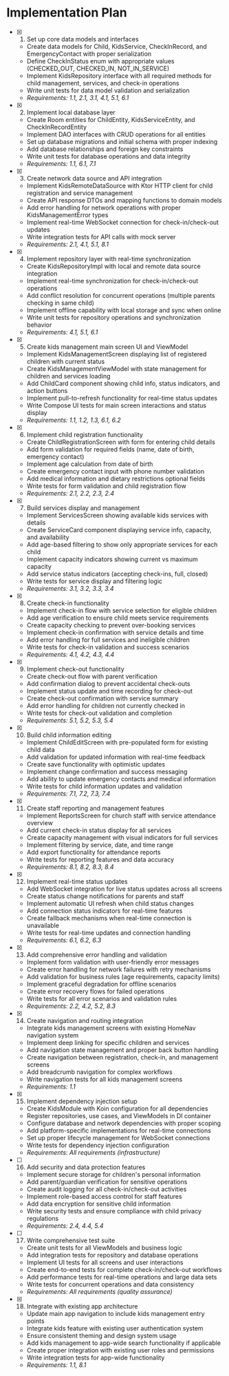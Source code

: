 # Implementation Plan

- [x] 1. Set up core data models and interfaces

  - Create data models for Child, KidsService, CheckInRecord, and EmergencyContact with proper serialization
  - Define CheckInStatus enum with appropriate values (CHECKED_OUT, CHECKED_IN, NOT_IN_SERVICE)
  - Implement KidsRepository interface with all required methods for child management, services, and check-in operations
  - Write unit tests for data model validation and serialization
  - _Requirements: 1.1, 2.1, 3.1, 4.1, 5.1, 6.1_

- [x] 2. Implement local database layer

  - Create Room entities for ChildEntity, KidsServiceEntity, and CheckInRecordEntity
  - Implement DAO interfaces with CRUD operations for all entities
  - Set up database migrations and initial schema with proper indexing
  - Add database relationships and foreign key constraints
  - Write unit tests for database operations and data integrity
  - _Requirements: 1.1, 6.1, 7.1_

- [x] 3. Create network data source and API integration

  - Implement KidsRemoteDataSource with Ktor HTTP client for child registration and service management
  - Create API response DTOs and mapping functions to domain models
  - Add error handling for network operations with proper KidsManagementError types
  - Implement real-time WebSocket connection for check-in/check-out updates
  - Write integration tests for API calls with mock server
  - _Requirements: 2.1, 4.1, 5.1, 8.1_

- [x] 4. Implement repository layer with real-time synchronization

  - Create KidsRepositoryImpl with local and remote data source integration
  - Implement real-time synchronization for check-in/check-out operations
  - Add conflict resolution for concurrent operations (multiple parents checking in same child)
  - Implement offline capability with local storage and sync when online
  - Write unit tests for repository operations and synchronization behavior
  - _Requirements: 4.1, 5.1, 6.1_

- [x] 5. Create kids management main screen UI and ViewModel

  - Implement KidsManagementScreen displaying list of registered children with current status
  - Create KidsManagementViewModel with state management for children and services loading
  - Add ChildCard component showing child info, status indicators, and action buttons
  - Implement pull-to-refresh functionality for real-time status updates
  - Write Compose UI tests for main screen interactions and status display
  - _Requirements: 1.1, 1.2, 1.3, 6.1, 6.2_

- [x] 6. Implement child registration functionality

  - Create ChildRegistrationScreen with form for entering child details
  - Add form validation for required fields (name, date of birth, emergency contact)
  - Implement age calculation from date of birth
  - Create emergency contact input with phone number validation
  - Add medical information and dietary restrictions optional fields
  - Write tests for form validation and child registration flow
  - _Requirements: 2.1, 2.2, 2.3, 2.4_

- [x] 7. Build services display and management

  - Implement ServicesScreen showing available kids services with details
  - Create ServiceCard component displaying service info, capacity, and availability
  - Add age-based filtering to show only appropriate services for each child
  - Implement capacity indicators showing current vs maximum capacity
  - Add service status indicators (accepting check-ins, full, closed)
  - Write tests for service display and filtering logic
  - _Requirements: 3.1, 3.2, 3.3, 3.4_

- [x] 8. Create check-in functionality

  - Implement check-in flow with service selection for eligible children
  - Add age verification to ensure child meets service requirements
  - Create capacity checking to prevent over-booking services
  - Implement check-in confirmation with service details and time
  - Add error handling for full services and ineligible children
  - Write tests for check-in validation and success scenarios
  - _Requirements: 4.1, 4.2, 4.3, 4.4_

- [x] 9. Implement check-out functionality

  - Create check-out flow with parent verification
  - Add confirmation dialog to prevent accidental check-outs
  - Implement status update and time recording for check-out
  - Create check-out confirmation with service summary
  - Add error handling for children not currently checked in
  - Write tests for check-out validation and completion
  - _Requirements: 5.1, 5.2, 5.3, 5.4_

- [x] 10. Build child information editing

  - Implement ChildEditScreen with pre-populated form for existing child data
  - Add validation for updated information with real-time feedback
  - Create save functionality with optimistic updates
  - Implement change confirmation and success messaging
  - Add ability to update emergency contacts and medical information
  - Write tests for child information updates and validation
  - _Requirements: 7.1, 7.2, 7.3, 7.4_

- [x] 11. Create staff reporting and management features

  - Implement ReportsScreen for church staff with service attendance overview
  - Add current check-in status display for all services
  - Create capacity management with visual indicators for full services
  - Implement filtering by service, date, and time range
  - Add export functionality for attendance reports
  - Write tests for reporting features and data accuracy
  - _Requirements: 8.1, 8.2, 8.3, 8.4_

- [x] 12. Implement real-time status updates

  - Add WebSocket integration for live status updates across all screens
  - Create status change notifications for parents and staff
  - Implement automatic UI refresh when child status changes
  - Add connection status indicators for real-time features
  - Create fallback mechanisms when real-time connection is unavailable
  - Write tests for real-time updates and connection handling
  - _Requirements: 6.1, 6.2, 6.3_

- [x] 13. Add comprehensive error handling and validation

  - Implement form validation with user-friendly error messages
  - Create error handling for network failures with retry mechanisms
  - Add validation for business rules (age requirements, capacity limits)
  - Implement graceful degradation for offline scenarios
  - Create error recovery flows for failed operations
  - Write tests for all error scenarios and validation rules
  - _Requirements: 2.2, 4.2, 5.2, 8.3_

- [x] 14. Create navigation and routing integration

  - Integrate kids management screens with existing HomeNav navigation system
  - Implement deep linking for specific children and services
  - Add navigation state management and proper back button handling
  - Create navigation between registration, check-in, and management screens
  - Add breadcrumb navigation for complex workflows
  - Write navigation tests for all kids management screens
  - _Requirements: 1.1_

- [x] 15. Implement dependency injection setup

  - Create KidsModule with Koin configuration for all dependencies
  - Register repositories, use cases, and ViewModels in DI container
  - Configure database and network dependencies with proper scoping
  - Add platform-specific implementations for real-time connections
  - Set up proper lifecycle management for WebSocket connections
  - Write tests for dependency injection configuration
  - _Requirements: All requirements (infrastructure)_

- [ ] 16. Add security and data protection features

  - Implement secure storage for children's personal information
  - Add parent/guardian verification for sensitive operations
  - Create audit logging for all check-in/check-out activities
  - Implement role-based access control for staff features
  - Add data encryption for sensitive child information
  - Write security tests and ensure compliance with child privacy regulations
  - _Requirements: 2.4, 4.4, 5.4_

- [ ] 17. Write comprehensive test suite

  - Create unit tests for all ViewModels and business logic
  - Add integration tests for repository and database operations
  - Implement UI tests for all screens and user interactions
  - Create end-to-end tests for complete check-in/check-out workflows
  - Add performance tests for real-time operations and large data sets
  - Write tests for concurrent operations and data consistency
  - _Requirements: All requirements (quality assurance)_

- [x] 18. Integrate with existing app architecture
  - Update main app navigation to include kids management entry points
  - Integrate kids feature with existing user authentication system
  - Ensure consistent theming and design system usage
  - Add kids management to app-wide search functionality if applicable
  - Create proper integration with existing user roles and permissions
  - Write integration tests for app-wide functionality
  - _Requirements: 1.1, 8.1_
